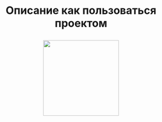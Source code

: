 <h1 align="center">Описание как пользоваться проектом
<p align="center">
 <img width="200px" src="D:\image\alignment"/>
</p>

